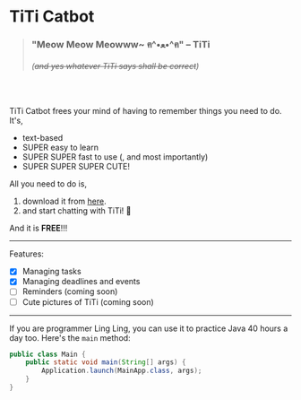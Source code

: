# TiTi Catbot

> <h3>"Meow Meow Meowww~ ฅ^•ﻌ•^ฅ" – TiTi </h3> 
> <h6> (<strike>and yes whatever TiTi says shall be correct</strike>)</h5> 

<br> 

TiTi Catbot frees your mind of having to remember things you need to do. It's, 
* text-based
* SUPER easy to learn
* SUPER SUPER fast to use (, and most importantly)
* SUPER SUPER SUPER CUTE!

All you need to do is, 
1. download it from [here](https://github.com/zhing22/ip).
2. and start chatting with TiTi! 🐾

And it is __FREE__!!!

<hr> 

Features: 
- [X] Managing tasks
- [X] Managing deadlines and events
- [ ] Reminders (coming soon)
- [ ] Cute pictures of TiTi (coming soon)

<hr>

If you are programmer Ling Ling, you can use it to practice Java 40 hours a day too. Here's the ```main``` method: 

```java
public class Main {
    public static void main(String[] args) {
        Application.launch(MainApp.class, args);
    }
}
```
